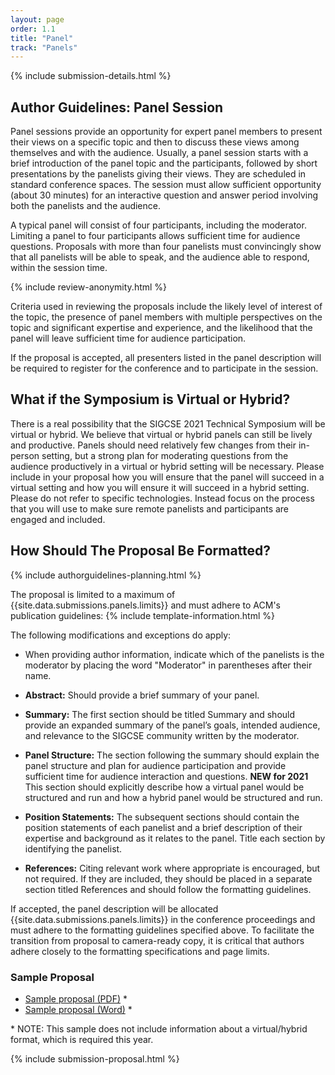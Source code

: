 ```yaml
---
layout: page
order: 1.1
title: "Panel"
track: "Panels"
---
```


{% include submission-details.html %}

## Author Guidelines: Panel Session

Panel sessions provide an opportunity for expert panel members to present their views on a specific topic and then to discuss these views among themselves and with the audience. Usually, a panel session starts with a brief introduction of the panel topic and the participants, followed by short presentations by the panelists giving their views. They are scheduled in standard conference spaces. The session must allow sufficient opportunity (about 30 minutes) for an interactive question and answer period involving both the panelists and the audience.

A typical panel will consist of four participants, including the moderator. Limiting a panel to four participants allows sufficient time for audience questions. Proposals with more than four panelists must convincingly show that all panelists will be able to speak, and the audience able to respond, within the session time.


{% include review-anonymity.html %}

Criteria used in reviewing the proposals include the likely level of interest of the topic, the presence of panel members with multiple perspectives on the topic and significant expertise and experience, and the likelihood that the panel will leave sufficient time for audience participation.

If the proposal is accepted, all presenters listed in the panel description will be required to register for the conference and to participate in the session.

## What if the Symposium is Virtual or Hybrid?

There is a real possibility that the SIGCSE 2021 Technical Symposium will be virtual or hybrid.  We believe that virtual or hybrid panels can still be lively and productive.  Panels should need relatively few changes from their in-person setting, but a strong plan for moderating questions from the audience productively in a virtual or hybrid setting will be necessary.  Please include in your proposal how you will ensure that the panel will succeed in a virtual setting and how you will ensure it will succeed in a hybrid setting.  Please do not refer to specific technologies.  Instead focus on the process that you will use to make sure remote panelists and participants are engaged and included.


## How Should The Proposal Be Formatted?
{% include authorguidelines-planning.html %}

The proposal is limited to a maximum of {{site.data.submissions.panels.limits}} and must adhere to ACM's publication guidelines:
{% include template-information.html %}

The following modifications and exceptions do apply:

-   When providing author information, indicate which of the panelists
    is the moderator by placing the word "Moderator" in parentheses
    after their name.

-   **Abstract:** Should provide a brief summary of your panel.

- 	**Summary:** The first section should be titled Summary and should provide an expanded summary of the panel’s goals,  intended audience, and relevance to the SIGCSE community written by the moderator.

-	**Panel Structure:** The section following the summary should explain the panel structure and plan for audience participation and provide sufficient time for audience interaction and questions. **NEW for 2021** This section should explicitly describe how a virtual panel would be structured and run and how a hybrid panel would be structured and run.

-	**Position Statements:** The subsequent sections should contain the position statements of each panelist and a brief description of their expertise and background as it relates to the panel. Title each section by identifying the panelist.

-	**References:** Citing relevant work where appropriate is encouraged, but not required. If they are included, they should be placed in a separate section titled References and should follow the formatting guidelines.

If accepted, the panel description will be allocated
{{site.data.submissions.panels.limits}}  in the conference proceedings
and must adhere to the formatting guidelines specified above. To
facilitate the transition from proposal to camera-ready copy, it is
critical that authors adhere closely to the formatting specifications
and page limits.

### Sample Proposal

* [Sample proposal (PDF)](/docs/sigcse-sample-panel.pdf) *
* [Sample proposal (Word)](/docs/sigcse-sample-panel.docx) *

\* NOTE: This sample does not include information about a virtual/hybrid format, which is required this year.

{% include submission-proposal.html %}

